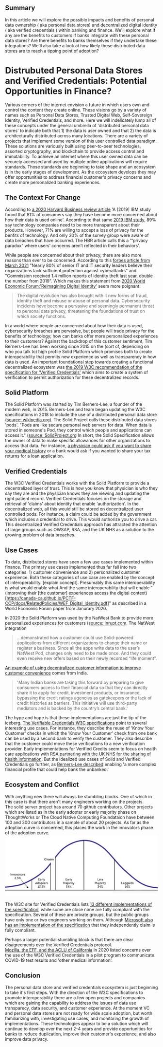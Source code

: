 ## Summary 
In this article we will explore the possible impacts and benefits of personal data ownership ( aka personal data stores) and decentralized digital identity ( aka verified credentials ) within banking and finance.  We'll explore what if any are the benefits to customers if banks integrate with these personal data stores?  Are there benefits to banks themselves if they undertake these integrations?  We'll also take a look at how likely  these distributed data stores are to reach a tipping point of adoption? 

# Distrubuted Personal Data Stores and Verified Credentials: Potential Opportunities in Finance?

Various corners of the internet envision a future in which users own and control the content they create online.  These visions go by a variety of names such as Personal Data Stores, Trusted Digital Web, Self-Sovereign Identity, Verified Credentials, and more.  Here we will indelicately lump all of these concepts under the general umbrella of 'distributed personal data stores' to indicate both that 1) the data is user owned and that 2) the data is architecturally distributed across many locations.  There are a variety of projects that implement some version of this user controlled data paradigm.  These solutions are variously built using peer-to-peer technologies, assorted cryptography, and blockchain to provide access control and immutability.  To achieve an internet where this user owned data can be securely accessed and used by multiple online applications will require standards.  Those standards are beginning to take shape and an ecosystem is in the early stages of development.  As the ecosystem develops they may offer opportunities to address financial customer's privacy concerns and create more personalized banking experiences.

## The Context For Change
According to [a 2020 Harvard Business review article](https://hbr.org/2020/01/why-companies-make-it-so-hard-for-users-to-control-their-data) 'A [2019] IBM study found that 81% of consumers say they have become more concerned about how their data is used online'. According to that same [2019 IBM study](https://www.axios.com/consumers-kinda-sorta-care-about-their-data-3292eae9-2176-4a12-b8b5-8f2de4311907.html), 89% say technology companies need to be more transparent about their products.  However, 71% are willing to accept a loss of privacy for the benfits of technology.  And only 30% of the survey group were aware of data breaches that have occurred.  The HBR article calls this a '“privacy paradox” where users’ concerns aren’t reflected in their behaviors'. 

While people are concerned about their privacy, there are also more reasons than ever to be concerned.  According to this [forbes article from March 2021](https://www.forbes.com/sites/chuckbrooks/2021/03/02/alarming-cybersecurity-stats-------what-you-need-to-know-for-2021/?sh=3c7ca16e58d3) "Nearly 80% of senior IT and IT security leaders believe their organizations lack sufficient protection against cyberattacks" and "Commission received 1.4 million reports of identity theft last year, double the number from 2019".  Which makes this statement from 
[2020 World Economic Forum:'Reimagining Digital Identity'](https://canada-ca.github.io/PCTF-CCP/docs/RelatedPolicies/WEF_Digital_Identity.pdf) seem more poignant: 
> The digital revolution has also brought with it new forms of fraud, identity theft and misuse or abuse of personal data. Cybersecurity incidents have become a pervasive and seemingly permanent threat to personal data privacy, threatening the foundations of trust on which society functions. 

In a world where people are concerned about how their data is used, cybersecurity breaches are pervasive, but people will trade privacy for the benefits of technology; how can banks offer more personalized experiences to their customers?  Against the backdrop of this customer sentiment, Tim Berners-Lee has been working since 2015 on the (sort of, depending on who you talk to) high profile Solid Platform which promises both to create interoperability that permits new experience as well as transparency in how data is used. An important foundational step towards creating a functional decentralized ecosystem was [the 2019 W3C recommendation of the specification for 'Verified Credentials'](https://www.w3.org/standards/history/vc-data-model) which aims to create a system of verification to permit authorization for these decentralized records.

## Solid Platform
The Solid Platform was started by Tim Berners-Lee, a founder of the modern web, in 2015.  Berners-Lee and team began updating the W3C specifications in 2018 to include the use of a distributed personal data store ([source: wikipedia.org](https://en.wikipedia.org/wiki/Solid_(web_decentralization_project))).  The Solid Project calls these distributed data stores 'pods'.  "Pods are like secure personal web servers for data. When data is stored in someone's Pod, they control which people and applications can access it." ([source: SolidProject.org](https://solidproject.org/)   In short, the Solid Specification allows the owner of data to make specific allowances for other organizations to access that data. For instance, [a physician could ask if you want to share your medical history](https://www.rsa.com/en-us/blog/2021-07/verifiable-credentials-the-key-to-trust-on-the-next-web) or a bank would ask if you wanted to share your tax returns for a loan application.


## Verified Credentials

The W3C Verified Credentials works with the Solid Platform to provide a decentralized layer of trust.  This is how you know that physician is who they say they are and the physician knows they are viewing and updating the right patient record.  Verified Credentials focuses on the storage and retrieval of 'claims' about identity that enable 'authorization'.  In the decentralized web, all this would still be stored on decentralized user controlled pods. For instance, a claim could be added by the government which includes a credential to drive.  This would authorize you to drive a car.  This decentralized Verified Credentials approach has attracted the attention of large groups such as OWSAP, RSA, and the UK NHS as a solution to the growing problem of data breaches.


## Use Cases
To date, distributed stores have seen a few use cases implemented within finance. The primary use cases implemented thus far fall into two categories.  1) customer convenience and 2) personalized customer experience.  Both these categories of use case are enabled by the concept of interoperability.  [explain concept]. Presumably this same interoperability is what would enable what  And the same interoperability that will enable "(improving their [the customer] experiences access the digital context)[https://canada-ca.github.io/PCTF-CCP/docs/RelatedPolicies/WEF_Digital_Identity.pdf]" as described in a World Economic Forum paper from Janurary 2020. 
 
in 2020 the Solid Platform was used by the NatWest Bank to provide more personalized experiences for customers [(source: Inrupt.com](https://inrupt.com/solid-enterprise-natwest-bbc). The NatWest integration 
> .. demonstrated how a customer could use Solid-powered applications from  different organizations to change their name or register a business. Since all the apps write data to the user’s NatWest Pod, changes only need to be made once. And they could even receive new offers based on their newly recorded “life moment”.

[An example of using decentralized customer information to improve customer convenience](https://hbr.org/2020/01/why-companies-make-it-so-hard-for-users-to-control-their-data) comes from India.
> 'Many Indian banks are taking this forward by preparing to give consumers access to their financial data so that they can directly share it to apply for credit, investment products, or insurance, bypassing the credit ratings agencies as gatekeepers or the lack of credit histories as barriers. This initiative will use third-party mediators and is backed by the country’s central bank.'

The hype and hope is that these implementations are just the tip of the iceberg.  [The Verifiable Credentials W3C specifications](https://www.w3.org/TR/vc-use-cases/#finance) point to several interesting use cases.  For instance, they describe the reuse of 'Know Your Customer' checks in which the 'Know Your Customer' check from one bank can be used by a second bank to verify the customer.  They also describe that the customer could move these verifications to a new verification provider.  Early implementations for Verified Credits seem to focus on health care applications with [RSA partnering with the UK NHS for the sharing of health information](https://www.rsa.com/en-us/blog/2021-07/verifiable-credentials-the-key-to-trust-on-the-next-web).  But the idealized use cases of Solid and Verified Credentials go further, as [Berners-Lee described](https://thenewstack.io/sir-tim-berners-lees-solid-protocol-puts-data-back-in-the-control-of-the-end-user/) enabling
'a more complex financial profile that could help bank the unbanked.'


## Ecosystem and Conflict

With anything new there will always be stumbling blocks.  One of which in this case is that there aren't many engineers working on the projects.  
The solid server project has around 70 github contributors.  Other projects which are listed as in the early adopter or early majority phase on ThoughtWorks or The Cloud Native Computing Foundataion have between 100 and 300 contributors in a sample of about 20 projects.  As far as the adoption curve is concerned, this places the work in the innovators phase of the adoption curve.  ![the technology adoption curve](../images/2021/08/innovation-curve-chasm.png)

The W3C site for Verified Credentials lists [13 different implementations of the specification](https://w3c.github.io/vc-test-suite/implementations/), while some are close none are fully compliant with the specification.  Several of these are private groups, but the public groups have only one or two engineers working on them.  Although [Microsoft also has an implementation of the specification](https://docs.microsoft.com/en-us/azure/active-directory/verifiable-credentials/decentralized-identifier-overview) that they independently claim is fully compliant.

Perhaps a larger potential stumbling block is that there are clear disagreements over the Verified Credentials protocol.  
[Mozilla, the EFF, and the ACLU of California](https://blog.mozilla.org/netpolicy/2020/08/06/by-embracing-blockchain-a-california-bill-takes-the-wrong-step-forward/) in 2020 listed concerns over the use of the W3C Verified Credentials in a pilot program to communicate COVID-19 test results and 'other medical information'.   

## Conclusion

The personal data store and verified credentials ecosystem is just beginning to take it's first steps.  With the direction of the W3C specifications to promote interoperability there are a few open projects and companies which are gaining the capability to address the issues of data use transparecy, data security, and customer experience.  At the moment VC and personal data stores are not ready for wide scale adoption, but worth familiarizing with, investigating use cases, and monitoring the growth of implementations.  These technologies appear to be a solution which will continue to develop over the next 2-4 years and provide opportunities for banks to reduce duplication, improve their customer's experience, and also improve data privacy.